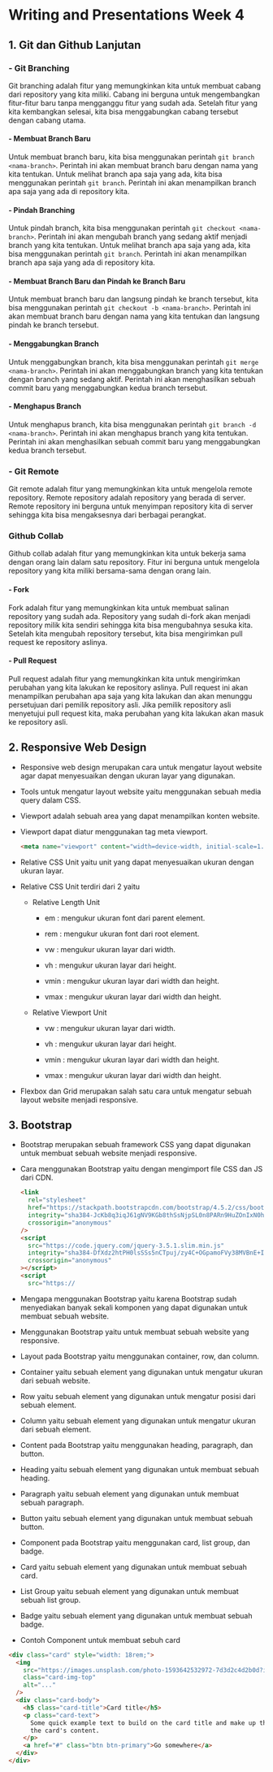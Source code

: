 # Writing and Presentations Week 4

## 1. Git dan Github Lanjutan

### - Git Branching

Git branching adalah fitur yang memungkinkan kita untuk membuat cabang dari repository yang kita miliki. Cabang ini berguna untuk mengembangkan fitur-fitur baru tanpa mengganggu fitur yang sudah ada. Setelah fitur yang kita kembangkan selesai, kita bisa menggabungkan cabang tersebut dengan cabang utama.

#### - Membuat Branch Baru

Untuk membuat branch baru, kita bisa menggunakan perintah `git branch <nama-branch>`. Perintah ini akan membuat branch baru dengan nama yang kita tentukan. Untuk melihat branch apa saja yang ada, kita bisa menggunakan perintah `git branch`. Perintah ini akan menampilkan branch apa saja yang ada di repository kita.

#### - Pindah Branching

Untuk pindah branch, kita bisa menggunakan perintah `git checkout <nama-branch>`. Perintah ini akan mengubah branch yang sedang aktif menjadi branch yang kita tentukan. Untuk melihat branch apa saja yang ada, kita bisa menggunakan perintah `git branch`. Perintah ini akan menampilkan branch apa saja yang ada di repository kita.

#### - Membuat Branch Baru dan Pindah ke Branch Baru

Untuk membuat branch baru dan langsung pindah ke branch tersebut, kita bisa menggunakan perintah `git checkout -b <nama-branch>`. Perintah ini akan membuat branch baru dengan nama yang kita tentukan dan langsung pindah ke branch tersebut.

#### - Menggabungkan Branch

Untuk menggabungkan branch, kita bisa menggunakan perintah `git merge <nama-branch>`. Perintah ini akan menggabungkan branch yang kita tentukan dengan branch yang sedang aktif. Perintah ini akan menghasilkan sebuah commit baru yang menggabungkan kedua branch tersebut.

#### - Menghapus Branch

Untuk menghapus branch, kita bisa menggunakan perintah `git branch -d <nama-branch>`. Perintah ini akan menghapus branch yang kita tentukan. Perintah ini akan menghasilkan sebuah commit baru yang menggabungkan kedua branch tersebut.

### - Git Remote

Git remote adalah fitur yang memungkinkan kita untuk mengelola remote repository. Remote repository adalah repository yang berada di server. Remote repository ini berguna untuk menyimpan repository kita di server sehingga kita bisa mengaksesnya dari berbagai perangkat.

### Github Collab

Github collab adalah fitur yang memungkinkan kita untuk bekerja sama dengan orang lain dalam satu repository. Fitur ini berguna untuk mengelola repository yang kita miliki bersama-sama dengan orang lain.

#### - Fork

Fork adalah fitur yang memungkinkan kita untuk membuat salinan repository yang sudah ada. Repository yang sudah di-fork akan menjadi repository milik kita sendiri sehingga kita bisa mengubahnya sesuka kita. Setelah kita mengubah repository tersebut, kita bisa mengirimkan pull request ke repository aslinya.

#### - Pull Request

Pull request adalah fitur yang memungkinkan kita untuk mengirimkan perubahan yang kita lakukan ke repository aslinya. Pull request ini akan menampilkan perubahan apa saja yang kita lakukan dan akan menunggu persetujuan dari pemilik repository asli. Jika pemilik repository asli menyetujui pull request kita, maka perubahan yang kita lakukan akan masuk ke repository asli.

## 2. Responsive Web Design

- Responsive web design merupakan cara untuk mengatur layout website agar dapat menyesuaikan dengan ukuran layar yang digunakan.

- Tools untuk mengatur layout website yaitu menggunakan sebuah media query dalam CSS.

- Viewport adalah sebuah area yang dapat menampilkan konten website.

- Viewport dapat diatur menggunakan tag meta viewport.

  ```html
  <meta name="viewport" content="width=device-width, initial-scale=1.0" />
  ```

  <!-- Relative CSS Unit -->

- Relative CSS Unit yaitu unit yang dapat menyesuaikan ukuran dengan ukuran layar.

- Relative CSS Unit terdiri dari 2 yaitu

  - Relative Length Unit

    - em : mengukur ukuran font dari parent element.

    - rem : mengukur ukuran font dari root element.

    - vw : mengukur ukuran layar dari width.

    - vh : mengukur ukuran layar dari height.

    - vmin : mengukur ukuran layar dari width dan height.

    - vmax : mengukur ukuran layar dari width dan height.

  - Relative Viewport Unit

    - vw : mengukur ukuran layar dari width.

    - vh : mengukur ukuran layar dari height.

    - vmin : mengukur ukuran layar dari width dan height.

    - vmax : mengukur ukuran layar dari width dan height.

- Flexbox dan Grid merupakan salah satu cara untuk mengatur sebuah layout website menjadi responsive.

## 3. Bootstrap

- Bootstrap merupakan sebuah framework CSS yang dapat digunakan untuk membuat sebuah website menjadi responsive.

- Cara menggunakan Bootstrap yaitu dengan mengimport file CSS dan JS dari CDN.

  ```html
  <link
    rel="stylesheet"
    href="https://stackpath.bootstrapcdn.com/bootstrap/4.5.2/css/bootstrap.min.css"
    integrity="sha384-JcKb8q3iqJ61gNV9KGb8thSsNjpSL0n8PARn9HuZOnIxN0hoP+VmmDGMN5t9UJ0Z"
    crossorigin="anonymous"
  />
  <script
    src="https://code.jquery.com/jquery-3.5.1.slim.min.js"
    integrity="sha384-DfXdz2htPH0lsSSs5nCTpuj/zy4C+OGpamoFVy38MVBnE+IbbVYUew+OrCXaRkfj"
    crossorigin="anonymous"
  ></script>
  <script
    src="https://
  ```

<!-- mengapa dan kapan menggunakan Bootstrap -->

- Mengapa menggunakan Bootstrap yaitu karena Bootstrap sudah menyediakan banyak sekali komponen yang dapat digunakan untuk membuat sebuah website.

- Menggunakan Bootstrap yaitu untuk membuat sebuah website yang responsive.

<!--  menggunakan layout pada Bootstrap -->

- Layout pada Bootstrap yaitu menggunakan container, row, dan column.

- Container yaitu sebuah element yang digunakan untuk mengatur ukuran dari sebuah website.

- Row yaitu sebuah element yang digunakan untuk mengatur posisi dari sebuah element.

- Column yaitu sebuah element yang digunakan untuk mengatur ukuran dari sebuah element.

<!-- Peserta mampu memahami dan menggunakan content pada Bootstrap -->

- Content pada Bootstrap yaitu menggunakan heading, paragraph, dan button.

- Heading yaitu sebuah element yang digunakan untuk membuat sebuah heading.

- Paragraph yaitu sebuah element yang digunakan untuk membuat sebuah paragraph.

- Button yaitu sebuah element yang digunakan untuk membuat sebuah button.

<!-- Peserta mampu memahami dan menggunakan component pada Bootstrap -->

- Component pada Bootstrap yaitu menggunakan card, list group, dan badge.

- Card yaitu sebuah element yang digunakan untuk membuat sebuah card.

- List Group yaitu sebuah element yang digunakan untuk membuat sebuah list group.

- Badge yaitu sebuah element yang digunakan untuk membuat sebuah badge.

- Contoh Component untuk membuat sebuh card

```html
<div class="card" style="width: 18rem;">
  <img
    src="https://images.unsplash.com/photo-1593642532972-7d3d2c4d2b0d?ixid=MXwxMjA3fDB8MHxwaG90by1wYWdlfHx8fGVufDB8fHx8&ixlib=rb-1.2.1&auto=format&fit=crop&w=500&q=60"
    class="card-img-top"
    alt="..."
  />
  <div class="card-body">
    <h5 class="card-title">Card title</h5>
    <p class="card-text">
      Some quick example text to build on the card title and make up the bulk of
      the card's content.
    </p>
    <a href="#" class="btn btn-primary">Go somewhere</a>
  </div>
</div>
```
